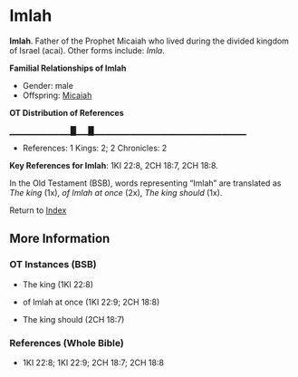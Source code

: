# Imlah
**Imlah**. 
Father of the Prophet Micaiah who lived during the divided kingdom of Israel (acai). 
Other forms include: 
*Imla*. 




**Familial Relationships of Imlah**


* Gender: male
* Offspring: [Micaiah](Micaiah.5.md)


**OT Distribution of References**

▁▁▁▁▁▁▁▁▁▁█▁▁█▁▁▁▁▁▁▁▁▁▁▁▁▁▁▁▁▁▁▁▁▁▁▁▁▁
* References: 1 Kings: 2; 2 Chronicles: 2



**Key References for Imlah**: 
1KI 22:8, 2CH 18:7, 2CH 18:8. 


In the Old Testament (BSB), words representing “Imlah” are translated as 
*The king* (1x), *of Imlah at once* (2x), *The king should* (1x). 




Return to [Index](00-Index.md)

## More Information

### OT Instances (BSB)

* The king (1KI 22:8)

* of Imlah at once (1KI 22:9; 2CH 18:8)

* The king should (2CH 18:7)



### References (Whole Bible)

* 1KI 22:8; 1KI 22:9; 2CH 18:7; 2CH 18:8



